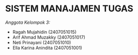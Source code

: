 # SISTEM MANAJAMEN TUGAS
*Anggota Kelompok 3:*
- Ragah Mujahidin        (2407051015)
- Arif Ahmad Muzakky     (2407051017)
- Neti Prinayani         (2407051010)
- Ella Karina Anindita   (2407051001)
